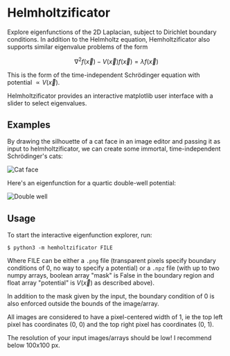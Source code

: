 # Helmholtzificator
Explore eigenfunctions of the 2D Laplacian, subject to Dirichlet
boundary conditions.  In addition to the Helmholtz equation,
Hemholtzificator also supports similar eigenvalue problems of the form

$$
\nabla^2 f(\vec{x}) - V(\vec{x})f(\vec{x}) = \lambda f(\vec{x})
$$

This is the form of the time-independent Schrödinger equation with
potential $\propto V(\vec{x})$.

Helmholtzificator provides an interactive matplotlib user interface with
a slider to select eigenvalues.

## Examples

By drawing the silhouette of a cat face in an image editor and passing it as input to helmholtzificator, we can create some immortal, time-independent Schrödinger's cats:

![Cat face](https://github.com/benburrill/helmholtzificator/assets/8140726/ee47ebce-a979-4a6a-a695-78b68aa846c0)

Here's an eigenfunction for a quartic double-well potential:

![Double well](https://github.com/benburrill/helmholtzificator/assets/8140726/1ca88ba4-325b-48b8-9b5e-752849b2a5a6)

## Usage
To start the interactive eigenfunction explorer, run:

```
$ python3 -m hemholtzificator FILE
```

Where FILE can be either a `.png` file (transparent pixels specify
boundary conditions of 0, no way to specify a potential) or a `.npz`
file (with up to two numpy arrays, boolean array "mask" is False in the
boundary region and float array "potential" is $V(\vec{x})$ as described
above).

In addition to the mask given by the input, the boundary condition of 0
is also enforced outside the bounds of the image/array.

All images are considered to have a pixel-centered width of 1, ie the
top left pixel has coordinates (0, 0) and the top right pixel has
coordinates (0, 1).

The resolution of your input images/arrays should be low!  I recommend
below 100x100 px.
